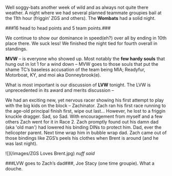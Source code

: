 Well soggy-bats another week of wild and as always not quite there weather. 
A night where we had several planned teammate groupies bail at the 11th hour (friggin’ ZGS and others). The **Wombats** had a solid night. 
 
###16 head to head points and 5 team points.### 

We continue to show our dominance in speed(eh?) over all by ending in 10th place there. We suck less! We finished the night tied for fourth overall in standings.
 
**MVW** – is everyone who showed up. Most notably the **few hardy souls** that hung out in lot 1 for a wind down – MVW goes to those souls that put the shame TC’s baseless accusation of the team being MIA; Readyfur, Motorboat, KY, and moi aka Donneybrook(e). 
 
What is most important is our discussion of **LVW** tonight. The LVW is unprecedented in its award and merits discussion – 
 
We had an exciting new, yet nervous racer showing his first attempt to play with the big kids on the block – Zachinator. 
Zach ran his first race running to the age-old principal finish first, wipe out last… However, he lost to a friggin knuckle dragger. 
Sad, so Sad. With encouragement from myself and a few others Zach went for it in Race 2. Zach promptly found out his damn dad (aka 'old man') had lowered his binding DINs to protect him. 
Dad, ever the helicopter parent. Next time wrap him in bubble wrap dad. 
Zach came out of those bindings like ZGS’s peels his clothes when Brent is around (and he was last night).

![](/images/ZGS Loves Brent.jpg)
*nuff said*
 
###LVW goes to Zach’s dad###, Joe Stacy (one time groupie). What a douche. 
